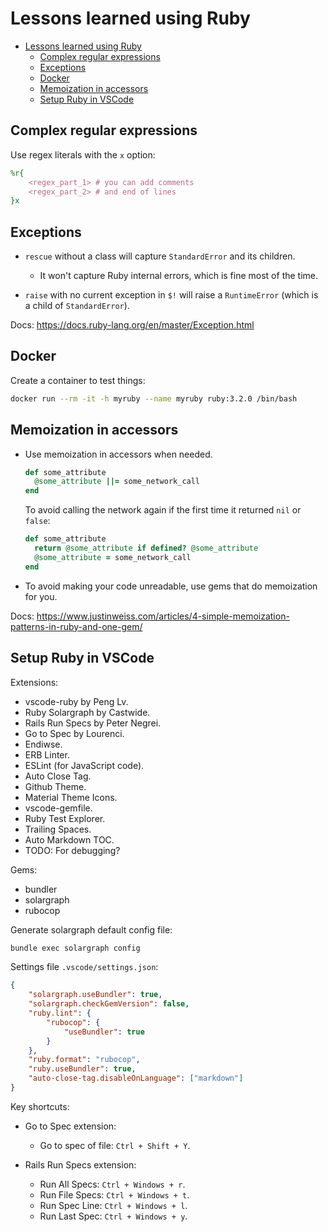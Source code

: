 # Lessons learned using Ruby

<!-- TOC -->

- [Lessons learned using Ruby](#lessons-learned-using-ruby)
    - [Complex regular expressions](#complex-regular-expressions)
    - [Exceptions](#exceptions)
    - [Docker](#docker)
    - [Memoization in accessors](#memoization-in-accessors)
    - [Setup Ruby in VSCode](#setup-ruby-in-vscode)

<!-- /TOC -->

## Complex regular expressions

Use regex literals with the `x` option:

```ruby
%r{
    <regex_part_1> # you can add comments
    <regex_part_2> # and end of lines
}x
```

## Exceptions

- `rescue` without a class will capture `StandardError` and its children.

  - It won't capture Ruby internal errors, which is fine most of the time.

- `raise` with no current exception in `$!` will raise a `RuntimeError` (which is a child of `StandardError`).

Docs: https://docs.ruby-lang.org/en/master/Exception.html

## Docker

Create a container to test things:

```bash
docker run --rm -it -h myruby --name myruby ruby:3.2.0 /bin/bash
```

## Memoization in accessors

- Use memoization in accessors when needed.

  ```ruby
  def some_attribute
    @some_attribute ||= some_network_call
  end
  ```

  To avoid calling the network again if the first time it returned `nil` or `false`:

  ```ruby
  def some_attribute
    return @some_attribute if defined? @some_attribute
    @some_attribute = some_network_call
  end
  ```

- To avoid making your code unreadable, use gems that do memoization for you.

Docs: https://www.justinweiss.com/articles/4-simple-memoization-patterns-in-ruby-and-one-gem/

## Setup Ruby in VSCode

Extensions:

- vscode-ruby by Peng Lv.
- Ruby Solargraph by Castwide.
- Rails Run Specs by Peter Negrei.
- Go to Spec by Lourenci.
- Endiwse.
- ERB Linter.
- ESLint (for JavaScript code).
- Auto Close Tag.
- Github Theme.
- Material Theme Icons.
- vscode-gemfile.
- Ruby Test Explorer.
- Trailing Spaces.
- Auto Markdown TOC.
- TODO: For debugging?

Gems:

- bundler
- solargraph
- rubocop

Generate solargraph default config file:

```bash
bundle exec solargraph config
```

Settings file `.vscode/settings.json`:

```json
{
    "solargraph.useBundler": true,
    "solargraph.checkGemVersion": false,
    "ruby.lint": {
        "rubocop": {
            "useBundler": true
        }
    },
    "ruby.format": "rubocop",
    "ruby.useBundler": true,
    "auto-close-tag.disableOnLanguage": ["markdown"]
}
```

Key shortcuts:

- Go to Spec extension:
  - Go to spec of file: `Ctrl + Shift + Y`.

- Rails Run Specs extension:
  - Run All Specs: `Ctrl + Windows + r`.
  - Run File Specs: `Ctrl + Windows + t`.
  - Run Spec Line: `Ctrl + Windows + l`.
  - Run Last Spec: `Ctrl + Windows + y`.

